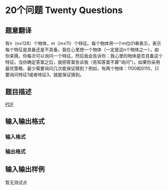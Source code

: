 # 20个问题 Twenty Questions

## 题意翻译

 有n（n≤128）个物体，m（m≤11）个特征。每个物体用一个m位01串表示，表示每个特征是具备还是不具备。我在心里想一个物体（一定是这n个物体之一），由你来猜。你每次可以询问一个特征，然后我会告诉你：我心里的物体是否具备这个特征。当你确定答案之后，就把答案告诉我（告知答案不算“询问”）。如果你采用最优策略，最少需要询问几次能保证猜到？例如，有两个物体：1100和0110，只要询问特征1或者特征3，就能保证猜到。

## 题目描述

[problemUrl]: https://uva.onlinejudge.org/index.php?option=com_onlinejudge&Itemid=8&category=247&page=show_problem&problem=3693

[PDF](https://uva.onlinejudge.org/external/12/p1252.pdf)

## 输入输出格式

### 输入格式

### 输出格式

## 输入输出样例

暂无测试点

